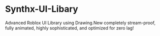 # Synthx-UI-Libary
Advanced Roblox UI Library using Drawing.New completely stream-proof, fully animated, highly sophisticated, and optimized for zero lag!
